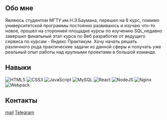 ## Обо мне 
Являюсь студентом МГТУ им.Н.Э.Баумана, перешел на 6 курс, помимо университетской
программы постоянно развиваюсь и изучаю что-то новое, прошел на сторонней площадке
курсы по изучению SQL,недавно завершил финальный этап курса по Веб разработке от
ведущего сервиса по курсам - Яндекс Практикум. Хочу начать решать различного рода
практические задачи из данной сферы и получать уже реальный опыт работы над
крупными проектами в большой команде.

## Навыки
![HTML5](https://img.shields.io/badge/html5-%23E34F26.svg?style=for-the-badge&logo=html5&logoColor=white) ![CSS3](https://img.shields.io/badge/css3-%231572B6.svg?style=for-the-badge&logo=css3&logoColor=white) ![JavaScript](https://img.shields.io/badge/javascript-%23323330.svg?style=for-the-badge&logo=javascript&logoColor=%23F7DF1E) ![MySQL](https://img.shields.io/badge/mysql-%2300f.svg?style=for-the-badge&logo=mysql&logoColor=white) ![React](https://img.shields.io/badge/react-%2320232a.svg?style=for-the-badge&logo=react&logoColor=%2361DAFB) ![NodeJS](https://img.shields.io/badge/node.js-6DA55F?style=for-the-badge&logo=node.js&logoColor=white) ![Nginx](https://img.shields.io/badge/nginx-%23009639.svg?style=for-the-badge&logo=nginx&logoColor=white) ![Webpack](https://img.shields.io/badge/webpack-%238DD6F9.svg?style=for-the-badge&logo=webpack&logoColor=black)

## Контакты
[mail](og.gr1goryan@yandex.ru)
[Telegram](https://t.me/vovagr1g)
